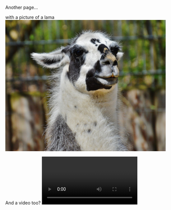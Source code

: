 Another page...

with a picture of a lama ![lama-image](lama.jpg "LAMA")

And a video too?
![lama-video](lama.mp4)